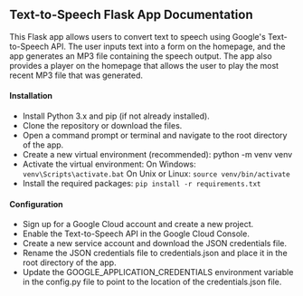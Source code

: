 ## Text-to-Speech Flask App Documentation

This Flask app allows users to convert text to speech using Google's Text-to-Speech API. The user inputs text into a form on the homepage, and the app generates an MP3 file containing the speech output. The app also provides a player on the homepage that allows the user to play the most recent MP3 file that was generated.

#### Installation
- Install Python 3.x and pip (if not already installed).
- Clone the repository or download the files.
- Open a command prompt or terminal and navigate to the root directory of the app.
- Create a new virtual environment (recommended): python -m venv venv
- Activate the virtual environment:
    On Windows: `venv\Scripts\activate.bat`
    On Unix or Linux: `source venv/bin/activate`
- Install the required packages: `pip install -r requirements.txt`

#### Configuration
- Sign up for a Google Cloud account and create a new project.
- Enable the Text-to-Speech API in the Google Cloud Console.
- Create a new service account and download the JSON credentials file.
- Rename the JSON credentials file to credentials.json and place it in the root directory of the app.
- Update the GOOGLE_APPLICATION_CREDENTIALS environment variable in the config.py file to point to the location of the credentials.json file.